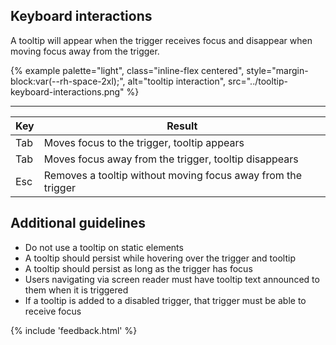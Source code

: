 ## Keyboard interactions 
A tooltip will appear when the trigger receives focus and disappear when moving focus away from the trigger.

{% example palette="light",
          class="inline-flex centered",
          style="margin-block:var(--rh-space-2xl);",
          alt="tooltip interaction",
          src="../tooltip-keyboard-interactions.png" %}

<hr>

| Key | Result |
| --- | ------ |
| Tab | Moves focus to the trigger, tooltip appears |
| Tab | Moves focus away from the trigger, tooltip disappears |
| Esc | Removes a tooltip without moving focus away from the trigger |


## Additional guidelines 
- Do not use a tooltip on static elements
- A tooltip should persist while hovering over the trigger and tooltip
- A tooltip should persist as long as the trigger has focus
- Users navigating via screen reader must have tooltip text announced to them when it is triggered
- If a tooltip is added to a disabled trigger, that trigger must be able to receive focus

{% include 'feedback.html' %}